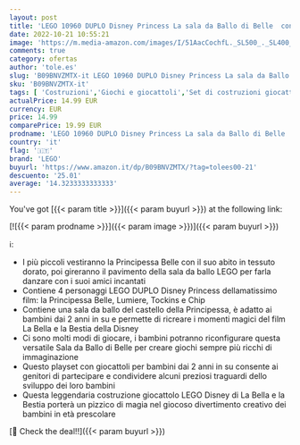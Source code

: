 ```yaml
---
layout: post
title: 'LEGO 10960 DUPLO Disney Princess La sala da Ballo di Belle  con Chip de la Bella e la Bestia  Giocattolo per Bambini dai 2 Anni in su'
date: 2022-10-21 10:55:21
image: 'https://m.media-amazon.com/images/I/51AacCochfL._SL500_._SL400_.jpg'
comments: true
category: ofertas
author: 'tole.es'
slug: 'B09BNVZMTX-it LEGO 10960 DUPLO Disney Princess La sala da Ballo di Belle...'
sku: 'B09BNVZMTX-it'
tags: [ 'Costruzioni','Giochi e giocattoli','Set di costruzioni giocattolo','lego','🇮🇹', ]
actualPrice: 14.99 EUR
currency: EUR
price: 14.99
comparePrice: 19.99 EUR
prodname: 'LEGO 10960 DUPLO Disney Princess La sala da Ballo di Belle  con Chip de la Bella e la Bestia  Giocattolo per Bambini dai 2 Anni in su'
country: 'it'
flag: '🇮🇹'
brand: 'LEGO'
buyurl: 'https://www.amazon.it/dp/B09BNVZMTX/?tag=tolees00-21'
descuento: '25.01'
average: '14.3233333333333'
---
```


You've got [{{< param title >}}]({{< param buyurl >}}) at the following link:

[![{{< param prodname >}}]({{< param image >}})]({{< param buyurl >}})

ℹ️:

- I più piccoli vestiranno la Principessa Belle con il suo abito in tessuto dorato, poi gireranno il pavimento della sala da ballo LEGO per farla danzare con i suoi amici incantati
- Contiene 4 personaggi LEGO DUPLO Disney Princess dellamatissimo film: la Principessa Belle, Lumiere, Tockins e Chip
- Contiene una sala da ballo del castello della Principessa, è adatto ai bambini dai 2 anni in su e permette di ricreare i momenti magici del film La Bella e la Bestia della Disney
- Ci sono molti modi di giocare, i bambini potranno riconfigurare questa versatile Sala da Ballo di Belle per creare giochi sempre più ricchi di immaginazione
- Questo playset con giocattoli per bambini dai 2 anni in su consente ai genitori di partecipare e condividere alcuni preziosi traguardi dello sviluppo dei loro bambini
- Questa leggendaria costruzione giocattolo LEGO Disney di La Bella e la Bestia porterà un pizzico di magia nel giocoso divertimento creativo dei bambini in età prescolare

[🛒 Check the deal!!]({{< param buyurl >}})
